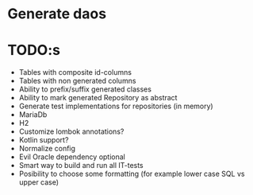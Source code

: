 # Generate daos

# TODO:s
* Tables with composite id-columns
* Tables with non generated columns
* Ability to prefix/suffix generated classes
* Ability to mark generated Repository as abstract
* Generate test implementations for repositories (in memory)
* MariaDb
* H2
* Customize lombok annotations?
* Kotlin support?
* Normalize config
* Evil Oracle dependency optional
* Smart way to build and run all IT-tests
* Posibility to choose some formatting (for example lower case SQL vs upper case)
